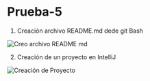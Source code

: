 # Prueba-5
1. Creación archivo README.md dede git Bash

![Creo archivo README md](https://user-images.githubusercontent.com/114091394/202237417-d009a75c-cd77-4901-8215-c9c793ba8e95.png)

2. Creación de un proyecto en IntelliJ

![Creación de Proyecto](https://user-images.githubusercontent.com/114091394/202240934-b41df56b-0dd7-49a5-9563-2fb4bf6cdf98.png)
